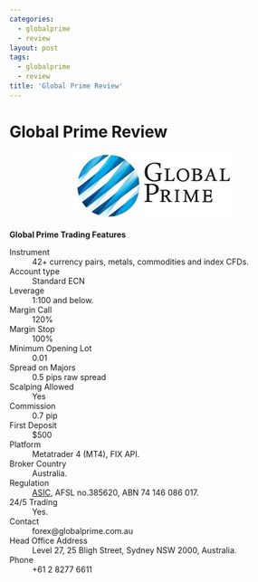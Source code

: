 ```yaml
---
categories:
  - globalprime
  - review
layout: post
tags:
  - globalprime
  - review
title: 'Global Prime Review'
---
```

# Global Prime Review

<div align="center">
<img alt="Global Prime Review" src="/static/img/broker-logo/globalprime.jpg" title="Global Prime Review" >
</div>

<strong>Global Prime Trading Features</strong>

<dl class="dl-horizontal">
  <dt>Instrument</dt><dd>42+ currency pairs, metals, commodities and index CFDs.</dd>
  <dt>Account type</dt><dd>Standard ECN</dd>
  <dt>Leverage</dt><dd>1:100 and below.</dd>
  <dt>Margin Call</dt><dd>120%</dd>
  <dt>Margin Stop</dt><dd>100%</dd>
  <dt>Minimum Opening Lot</dt><dd>0.01</dd>
  <dt>Spread on Majors</dt><dd>0.5 pips raw spread</dd>
  <dt>Scalping Allowed</dt><dd>Yes</dd>
  <dt>Commission</dt><dd>0.7 pip</dd>
  <dt>First Deposit</dt><dd>$500</dd>
  <dt>Platform</dt><dd>Metatrader 4 (MT4), FIX API.</dd>
  <dt>Broker Country</dt><dd>Australia.</dd>
  <dt>Regulation</dt><dd><a href="http://www.gravtrade.com/australian/regulator/2016/01/01/asic.html">ASIC</a>, AFSL no.385620, ABN 74 146 086 017.</dd>
  <dt>24/5 Trading</dt><dd>Yes.</dd>
  <dt>Contact</dt><dd>forex@globalprime.com.au</dd>
  <dt>Head Office Address</dt><dd>Level 27, 25 Bligh Street, Sydney NSW 2000, Australia.</dd>
  <dt>Phone</dt><dd>+61 2 8277 6611</dd>
</dl>
